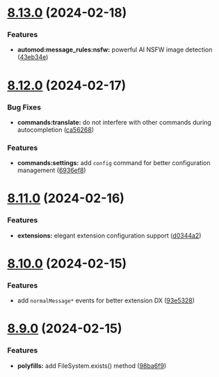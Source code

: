 # [8.13.0](https://github.com/onesoft-sudo/sudobot/compare/v8.12.0...v8.13.0) (2024-02-18)


### Features

* **automod:message_rules:nsfw:** powerful AI NSFW image detection ([43eb34e](https://github.com/onesoft-sudo/sudobot/commit/43eb34e7d8a3b7d02b9341992e88678ee28b1141))



# [8.12.0](https://github.com/onesoft-sudo/sudobot/compare/v8.11.0...v8.12.0) (2024-02-17)


### Bug Fixes

* **commands:translate:** do not interfere with other commands during autocompletion ([ca56268](https://github.com/onesoft-sudo/sudobot/commit/ca56268508213ae05d76621106326009ba4dba2f))


### Features

* **commands:settings:** add `config` command for better configuration management ([6936ef8](https://github.com/onesoft-sudo/sudobot/commit/6936ef842eb324cd6ea3e265b67926897f7026cf))



# [8.11.0](https://github.com/onesoft-sudo/sudobot/compare/v8.10.0...v8.11.0) (2024-02-16)


### Features

* **extensions:** elegant extension configuration support ([d0344a2](https://github.com/onesoft-sudo/sudobot/commit/d0344a2565417853784edb5c03c675ff45e07e6d))



# [8.10.0](https://github.com/onesoft-sudo/sudobot/compare/v8.9.0...v8.10.0) (2024-02-15)


### Features

* add `normalMessage*` events for better extension DX ([93e5328](https://github.com/onesoft-sudo/sudobot/commit/93e532860bb9a3672773cb6d3fb82f28cef2ec2c))



# [8.9.0](https://github.com/onesoft-sudo/sudobot/compare/v8.8.8...v8.9.0) (2024-02-15)


### Features

* **polyfills:** add FileSystem.exists() method ([98ba6f9](https://github.com/onesoft-sudo/sudobot/commit/98ba6f9cc41dfa2d89867f5f0322928cbe3140b5))



